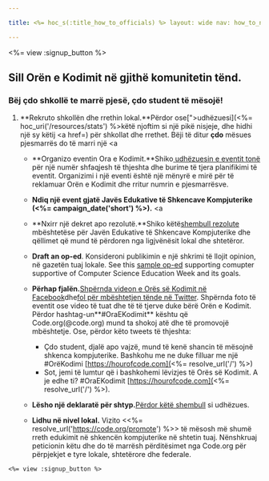```yaml
---

title: <%= hoc_s(:title_how_to_officials) %> layout: wide nav: how_to_nav

---
```


<%= view :signup_button %>

## Sill Orën e Kodimit në gjithë komunitetin tënd.

### Bëj çdo shkollë te marrë pjesë, çdo student të mësojë!

  1. **Rekruto shkollën dhe rrethin lokal.**Përdor ose[">udhëzuesi](<%= hoc_uri('/resources/stats') %>këtë njoftim</a> si një pikë nisjeje, dhe hidhi një sy këtij <a href=) për shkollat dhe rrethet. Bëji të ditur **çdo** mësues pjesmarrës do të marri një <a</p></li> 
    
      * **Organizo eventin Ora e Kodimit.**Shiko[ udhëzuesin e eventit tonë](<%= hoc_uri('/resources/how-to-event') %>) për një numër shfaqjesh të thjeshta dhe burime të tjera planifikimi të eventit. Organizimi i një eventi është një mënyrë e mirë për të reklamuar Orën e Kodimit dhe rritur numrin e pjesmarrësve.
    
      * **Ndiq një event gjatë Javës Edukative të Shkencave Kompjuterike (<%= campaign_date('short') %>).** <a
    
      * **Nxirr një dekret apo rezolutë.**Shiko këtë[shembull rezolute](<%= hoc_uri('resources/proclamation') %>) mbështetëse për Javën Edukative të Shkencave Kompjuterike dhe qëllimet që mund të përdoren nga ligjvënësit lokal dhe shtetëror.
    
      * **Draft an op-ed**. Konsideroni publikimin e një shkrimi të llojit opinion, në gazetën tuaj lokale. See this [sample op-ed](<%= resolve_url('/resources/op-ed') %>) supporting comupter supportive of Computer Science Education Week and its goals.
    
      * **Përhap fjalën.**[Shpërnda videon e Orës së Kodimit në Facebook](https://www.facebook.com/sharer/sharer.php?u=http%3A%2F%2Fhourofcode.com%2Fus)dhe[fol për mbështetjen tënde në Twitter](https://twitter.com/intent/tweet?url=http%3A%2F%2Fhourofcode.com&text=I%27m%20participating%20in%20this%20year%27s%20%23HourOfCode%2C%20are%20you%3F%20%40codeorg&original_referer=https%3A%2F%2Fwww.google.com%2Furl%3Fq%3Dhttps%253A%252F%252Ftwitter.com%252Fshare%253Fhashtags%253D%2526amp%253Brelated%253Dcodeorg%2526amp%253Btext%253DI%252527m%252Bparticipating%252Bin%252Bthis%252Byear%252527s%252B%252523HourOfCode%25252C%252Bare%252Byou%25253F%252B%252540codeorg%2526amp%253Burl%253Dhttp%25253A%25252F%25252Fhourofcode.com%26sa%3DD%26sntz%3D1%26usg%3DAFQjCNE1GLTUbKZfMlEh9Aj5w0iswz6PYQ&related=codeorg&hashtags=). Shpërnda foto të eventit ose video të tuat dhe të të tjerve duke bërë Orën e Kodimit. Përdor hashtag-un**#OraEKodimit** kështu që Code.org(@code.org) mund ta shokoj atë dhe të promovojë mbështetje. Ose, përdor këto tweets të thjeshta:
        
          * Çdo student, djalë apo vajzë, mund të kenë shancin të mësojnë shkenca kompjuterike. Bashkohu me ne duke filluar me një #OrëKodimi [https://hourofcode.com](<%= resolve_url('/') %>)
          * Sot, jemi të lumtur që i bashkohemi lëvizjes të Orës së Kodimit. A je edhe ti? #OraEKodimit [https://hourofcode.com](<%= resolve_url('/') %>).   
              
            
    
      * **Lësho një deklaratë për shtyp.**[Përdor këtë shembull](<%= hoc_uri('/resources/official-press-release') %>) si udhëzues.
    
      * **Lidhu në nivel lokal.** Vizito <<%= resolve_url('https://code.org/promote') %>> të mësosh më shumë rreth edukimit në shkencën kompjuterike në shtetin tuaj. Nënshkruaj peticionin këtu dhe do të marrësh përditësimet nga Code.org për përpjekjet e tyre lokale, shtetërore dhe federale.</ol> 
    
    <%= view :signup_button %>